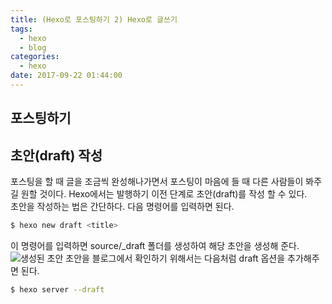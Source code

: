 ```yaml
---
title: (Hexo로 포스팅하기 2) Hexo로 글쓰기
tags:
  - hexo
  - blog
categories:
  - hexo
date: 2017-09-22 01:44:00
---
```

## 포스팅하기

## 초안(draft) 작성
포스팅을 할 때 글을 조금씩 완성해나가면서 포스팅이 마음에 들 때 다른 사람들이 봐주길 원할 것이다. Hexo에서는 발행하기 이전 단계로 초안(draft)를 작성 할 수 있다.</br>
초안을 작성하는 법은 간단하다. 다음 명령어를 입력하면 된다.
```bash
$ hexo new draft <title>
```
이 명령어를 입력하면 source/_draft 폴더를 생성하여 해당 초안을 생성해 준다.
![생성된 초안](http://d.pr/i/1kbMP+)
초안을 블로그에서 확인하기 위해서는 다음처럼 draft 옵션을 추가해주면 된다.
```bash
$ hexo server --draft
```
